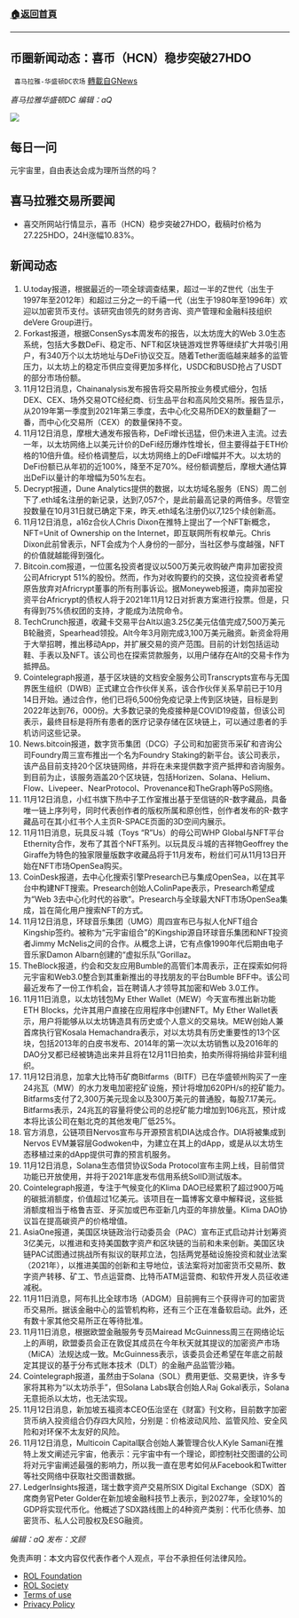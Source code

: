 ###  [:house:返回首頁](https://github.com/ourhimalayas/txt)
---


## 币圈新闻动态：喜币（HCN）稳步突破27HDO
` 喜马拉雅-华盛顿DC农场` [轉載自GNews](https://gnews.org/zh-hans/1658019/)

*喜马拉雅华盛顿DC 编辑：aQ*

![](http://himalayawashingtondc.org/wp-content/uploads/2021/07/ScreenShot-2021-07-31-at-16.20.22@2x.png)



## 每日一问





元宇宙里，自由表达会成为理所当然的吗？





## 喜马拉雅交易所要闻





- 喜交所网站行情显示，喜币（HCN）稳步突破27HDO，截稿时价格为27.225HDO，24H涨幅10.83%。






## 新闻动态





1. U.today报道，根据最近的一项全球调查结果，超过一半的Z世代（出生于1997年至2012年）和超过三分之一的千禧一代（出生于1980年至1996年）欢迎以加密货币支付。该研究由领先的财务咨询、资产管理和金融科技组织deVere Group进行。
2. Forkast报道，根据ConsenSys本周发布的报告，以太坊庞大的Web 3.0生态系统，包括大多数DeFi、稳定币、NFT和区块链游戏世界等继续扩大并吸引用户，有340万个以太坊地址与DeFi协议交互。随着Tether面临越来越多的监管压力，以太坊上的稳定币供应变得更加多样化，USDC和BUSD抢占了USDT的部分市场份额。
3. 11月12日消息，Chainanalysis发布报告将交易所按业务模式细分，包括DEX、CEX、场外交易OTC经纪商、衍生品平台和高风险交易所。报告显示，从2019年第一季度到2021年第三季度，去中心化交易所DEX的数量翻了一番，而中心化交易所（CEX）的数量保持不变。
4. 11月12日消息，摩根大通发布报告称，DeFi增长迅猛，但仍未进入主流。过去一年，以太坊网络上以美元计价的DeFi经历爆炸性增长，但主要得益于ETH价格的10倍升值。经价格调整后，以太坊网络上的DeFi增幅并不大。以太坊的DeFi份额已从年初的近100%，降至不足70%。经份额调整后，摩根大通估算出DeFi以量计的年增幅为50%左右。
5. Decrypt报道，Dune Analytics提供的数据，以太坊域名服务（ENS）周二创下了.eth域名注册的新记录，达到7,057个，是此前最高记录的两倍多。尽管空投数量在10月31日就已确定下来，昨天.eth域名注册仍以7,125个续创新高。
6. 11月12日消息，a16z合伙人Chris Dixon在推特上提出了一个NFT新概念，NFT=Unit of Ownership on the Internet，即互联网所有权单元。Chris Dixon此前曾表示，NFT会成为个人身份的一部分，当社区参与度越强，NFT的价值就越能得到强化。
7. Bitcoin.com报道，一位匿名投资者提议以500万美元收购破产南非加密投资公司Africrypt 51%的股份。然而，作为对收购要约的交换，这位投资者希望原告放弃对Africrypt董事的所有刑事诉讼。据Moneyweb报道，南非加密投资平台Africrypt的债权人将于2021年11月12日对折衷方案进行投票。但是，只有得到75%债权团的支持，才能成为法院命令。
8. TechCrunch报道，收藏卡交易平台Alt以逾3.25亿美元估值完成7,500万美元B轮融资，Spearhead领投。Alt今年3月刚完成3,100万美元融资。新资金将用于大举招聘，推出移动App，并扩展交易的资产范围。目前的计划包括运动鞋、手表以及NFT。该公司也在探索贷款服务，以用户储存在Alt的交易卡作为抵押品。
9. Cointelegraph报道，基于区块链的文档安全服务公司Transcrypts宣布与无国界医生组织（DWB）正式建立合作伙伴关系，该合作伙伴关系早前已于10月14日开始。通过合作，他们已将6,500份免疫记录上传到区块链，目标是到2022年达到76，000份。大多数记录的免疫接种是COVID19疫苗，但该公司表示，最终目标是将所有患者的医疗记录存储在区块链上，可以通过患者的手机访问这些记录。
10. News.bitcoin报道，数字货币集团（DCG）子公司和加密货币采矿和咨询公司Foundry周三宣布推出一个名为Foundry Staking的新平台。该公司表示，该产品目前支持20个区块链网络，并将在未来提供数字资产抵押和咨询服务。到目前为止，该服务涵盖20个区块链，包括Horizen、Solana、Helium、Flow、Livepeer、NearProtocol、Provenance和TheGraph等PoS网络。
11. 11月12日消息，小红书旗下热中子工作室推出基于至信链的R-数字藏品，具备唯一链上序列号，同时代表创作者的版权所属和原创性，创作者发布的R-数字藏品可在其小红书个人主页R-SPACE页面的3D空间内展示。
12. 11月11日消息，玩具反斗城（Toys “R”Us）的母公司WHP Global与NFT平台Ethernity合作，发布了其首个NFT系列。以玩具反斗城的吉祥物Geoffrey the Giraffe为特色的独家限量版数字收藏品将于11月发布，粉丝们可从11月13日开始在NFT市场OpenSea购买。
13. CoinDesk报道，去中心化搜索引擎Presearch已与集成OpenSea，以在其平台中构建NFT搜索。Presearch创始人ColinPape表示，Presearch希望成为“Web 3去中心化时代的谷歌”。Presearch与全球最大NFT市场OpenSea集成，旨在简化用户搜索NFT的方式。
14. 11月12日消息，环球音乐集团（UMG）周四宣布已与拟人化NFT组合Kingship签约。被称为“元宇宙组合”的Kingship源自环球音乐集团和NFT投资者Jimmy McNelis之间的合作。从概念上讲，它有点像1990年代后期由电子音乐家Damon Albarn创建的“虚拟乐队”Gorillaz。
15. TheBlock报道，约会和交友应用Bumble的高管们本周表示，正在探索如何将元宇宙和Web3.0整合到其重新推出的寻找朋友的平台Bumble BFF中。该公司最近发布了一份工作机会，旨在聘请人才领导其加密和Web 3.0工作。
16. 11月11日消息，以太坊钱包My Ether Wallet（MEW）今天宣布推出新功能ETH Blocks，允许其用户直接在应用程序中创建NFT。My Ether Wallet表示，用户将能够从以太坊铸造具有历史或个人意义的交易块。MEW创始人兼首席执行官Kosala Hemachandra表示，对以太坊具有历史重要性的13个区块，包括2013年的白皮书发布、2014年的第一次以太坊销售以及2016年的DAO分叉都已经被铸造出来并且将在12月11日拍卖，拍卖所得将捐给非营利组织。
17. 11月12日消息，加拿大比特币矿商Bitfarms（BITF）已在华盛顿州购买了一座24兆瓦（MW）的水力发电加密挖矿设施，预计将增加620PH/s的挖矿能力。Bitfarms支付了2,300万美元现金以及300万美元的普通股，每股7.17美元。Bitfarms表示，24兆瓦的容量将使公司的总挖矿能力增加到106兆瓦，预计成本将比该公司在魁北克的其他发电厂低25%。
18. 官方消息，公链项目Nervos宣布与开源预言机DIA达成合作。DIA将被集成到Nervos EVM兼容层Godwoken中，为建立在其上的dApp，或是从以太坊生态移植过来的dApp提供可靠的预言机服务。
19. 11月12日消息，Solana生态借贷协议Soda Protocol宣布主网上线，目前借贷功能已开放使用，并将于2021年底发布信用系统SolID测试版本。
20. Cointelegraph报道，专注于气候变化的Klima DAO已经累积了超过900万吨的碳抵消额度，价值超过1亿美元。该项目在一篇博客文章中解释说，这些抵消额度相当于格鲁吉亚、牙买加或巴布亚新几内亚的年排放量。Klima DAO协议旨在提高碳资产的价格增值。
21. AsiaOne报道，美国区块链政治行动委员会（PAC）宣布正式启动并计划筹资3亿美元，以推进和支持美国数字资产和区块链的当前和未来创新。美国区块链PAC试图通过挑战所有拟议的联邦立法，包括两党基础设施投资和就业法案（2021年），以推进美国的创新和主导地位，该法案将对加密货币交易所、数字资产转移、矿工、节点运营商、比特币ATM运营商、和软件开发人员征收递减税。
22. 11月11日消息，阿布扎比全球市场（ADGM）目前拥有三个获得许可的加密货币交易所。据该金融中心的监管机构称，还有三个正在准备软启动。此外，还有数十家其他交易所正在等待批准。
23. 11月11日消息，根据欧盟金融服务专员Mairead McGuinness周三在网络论坛上的声明，欧盟委员会正在敦促其成员在今年秋天就其提议的加密资产市场（MiCA）法规达成一致。McGuinness表示，该委员会还希望在年底之前敲定其提议的基于分布式账本技术（DLT）的金融产品监管沙箱。
24. Cointelegraph报道，虽然由于Solana（SOL）费用更低、交易更快，许多专家将其称为“以太坊杀手”，但Solana Labs联合创始人Raj Gokal表示，Solana无意扼杀以太坊，也无法实现。
25. 11月12日消息，新加坡五福资本CEO伍治坚在《财富》刊文称，目前数字加密货币纳入投资组合仍存四大风险，分别是：价格波动风险、监管风险、安全风险和对环保不太友好的风险。
26. 11月12日消息，Multicoin Capital联合创始人兼管理合伙人Kyle Samani在推特上发文阐述元宇宙，他表示：元宇宙中有一个理论，即控制社交图谱的公司将对元宇宙阐述最强的影响力，所以我一直在思考如何从Facebook和Twitter等社交网络中获取社交图谱数据。
27. LedgerInsights报道，瑞士数字资产交易所SIX Digital Exchange（SDX）首席商务官Peter Golder在新加坡金融科技节上表示，到2027年，全球10%的GDP将实现代币化。他概述了SDX路线图上的4种资产类别：代币化债券、加密货币、私人公司股权及ESG融资。





*编辑：aQ
发布：文顾*






 
 

免责声明：本文内容仅代表作者个人观点，平台不承担任何法律风险。

- [ROL Foundation](https://rolfoundation.org/)
- [ROL Society](https://rolsociety.org/)
- [Terms of use](https://gnews.org/terms-of-use-3/)
- [Privacy Policy](https://gnews.org/privacy-policy/)
